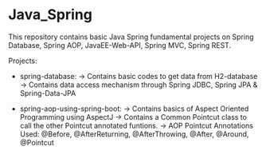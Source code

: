 # Java_Spring


This repository contains basic Java Spring fundamental projects on Spring Database, Spring AOP, JavaEE-Web-API, Spring MVC, Spring REST.

Projects:
  * spring-database: 
    -> Contains basic codes to get data from H2-database
    -> Contains data access mechanism through Spring JDBC, Spring JPA & Spring-Data-JPA
  
  * spring-aop-using-spring-boot:
    -> Contains basics of Aspect Oriented Programming using AspectJ
    -> Contains a Common Pointcut class to call the other Pointcut annotated funtions.
    -> AOP Pointcut Annotations Used: @Before, @AfterReturning, @AfterThrowing, @After, @Around, @Pointcut
    
  
  

